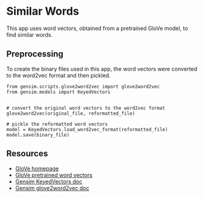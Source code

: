 # Similar Words
This app uses word vectors, obtained from a pretrained GloVe model, to find similar words.


## Preprocessing
To create the binary files used in this app, the word vectors were converted to the word2vec format and then pickled.
```
from gensim.scripts.glove2word2vec import glove2word2vec
from gensim.models import KeyedVectors


# convert the original word vectors to the word2vec format
glove2word2vec(original_file, reformatted_file)

# pickle the reformatted word vectors
model = KeyedVectors.load_word2vec_format(reformatted_file)
model.save(binary_file)
```


## Resources
  * [GloVe homepage](https://nlp.stanford.edu/projects/glove/)
  * [GloVe pretrained word vectors](http://nlp.stanford.edu/data/glove.twitter.27B.zip)
  * [Gensim KeyedVectors doc](https://radimrehurek.com/gensim/models/keyedvectors.html)
  * [Gensim glove2word2vec doc](https://radimrehurek.com/gensim/scripts/glove2word2vec.html)


